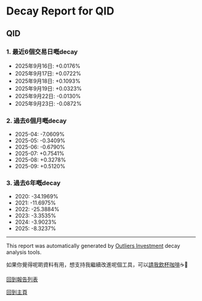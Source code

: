 # Decay Report for QID

## QID

### 1. 最近6個交易日嘅decay

- 2025年9月16日: +0.0176%
- 2025年9月17日: +0.0722%
- 2025年9月18日: +0.1093%
- 2025年9月19日: +0.0323%
- 2025年9月22日: -0.0130%
- 2025年9月23日: -0.0872%

### 2. 過去6個月嘅decay

- 2025-04: -7.0609%
- 2025-05: -0.3409%
- 2025-06: -0.6790%
- 2025-07: +0.7541%
- 2025-08: +0.3278%
- 2025-09: +0.5120%

### 3. 過去6年嘅decay

- 2020: -34.1969%
- 2021: -11.6975%
- 2022: -25.3884%
- 2023: -3.3535%
- 2024: -3.9023%
- 2025: -8.3237%

------------------------------
This report was automatically generated by [Outliers Investment](https://outliersecon.github.io/Outliers-Investment/) decay analysis tools.

如果你覺得呢啲資料有用，想支持我繼續改進呢個工具，可以[請我飲杯咖啡](https://buymeacoffee.com/outliersecon)☕🙏

[回到報告列表](https://outliersecon.github.io/Outliers-Investment/reports/reports_public)

[回到主頁](https://outliersecon.github.io/Outliers-Investment/)
